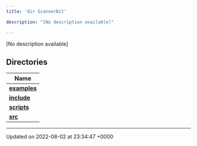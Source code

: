 ```yaml
---
title: 'dir ScannerBit'

description: "[No description available]"

---
```







[No description available]

## Directories

| Name           |
| -------------- |
| **[examples](/documentation/code/colliderbit_development/files/dir_bbbfd0702f0dc7aacadf18c210711818/#dir-examples)**  |
| **[include](/documentation/code/colliderbit_development/files/dir_05fbb9f424d9ed4288dc7709debd0ffd/#dir-include)**  |
| **[scripts](/documentation/code/colliderbit_development/files/dir_95fb20c9c5d248cde58c08d66c64d998/#dir-scripts)**  |
| **[src](/documentation/code/colliderbit_development/files/dir_7e7214566a1bf7120f8297a8773531b2/#dir-src)**  |






-------------------------------

Updated on 2022-08-02 at 23:34:47 +0000
